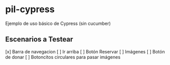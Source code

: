 # pil-cypress

Ejemplo de uso básico de Cypress (sin cucumber)

## Escenarios a Testear

[x] Barra de navegacion
[ ] Ir arriba
[ ] Botón Reservar
[ ] Imágenes
[ ] Botón de donar
[ ] Botoncitos circulares para pasar imágenes

